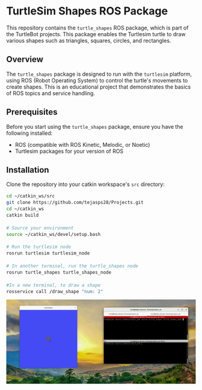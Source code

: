 # TurtleSim Shapes ROS Package

This repository contains the `turtle_shapes` ROS package, which is part of the TurtleBot projects. This package enables the Turtlesim turtle to draw various shapes such as triangles, squares, circles, and rectangles.

## Overview

The `turtle_shapes` package is designed to run with the `turtlesim` platform, using ROS (Robot Operating System) to control the turtle's movements to create shapes. This is an educational project that demonstrates the basics of ROS topics and service handling.

## Prerequisites

Before you start using the `turtle_shapes` package, ensure you have the following installed:
- ROS (compatible with ROS Kinetic, Melodic, or Noetic)
- Turtlesim packages for your version of ROS

## Installation

Clone the repository into your catkin workspace's `src` directory:

```bash
cd ~/catkin_ws/src
git clone https://github.com/tejasps28/Projects.git 
cd ~/catkin_ws
catkin build

# Source your environment
source ~/catkin_ws/devel/setup.bash

# Run the turtlesim node
rosrun turtlesim turtlesim_node

# In another terminal, run the turtle_shapes node
rosrun turtle_shapes turtle_shapes_node

#In a new terminal, to draw a shape
rosservice call /draw_shape "num: 2"
```
![Turtle Shapes Demo](https://raw.githubusercontent.com/tejasps28/Projects/main/TurtleSim_Projects/turtle_shapes/img/turtle_shapes.gif)


